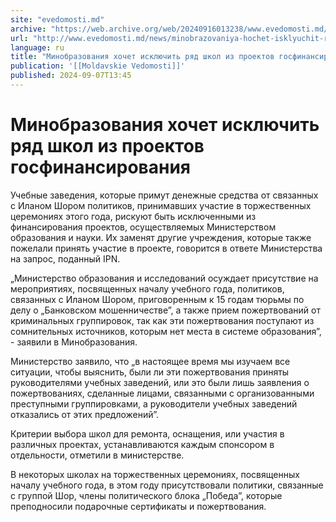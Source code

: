 ```yaml
---
site: "evedomosti.md"
archive: "https://web.archive.org/web/20240916013238/www.evedomosti.md/news/minobrazovaniya-hochet-isklyuchit-ryad-shkol-iz-proektov-gos"
url: "http://www.evedomosti.md/news/minobrazovaniya-hochet-isklyuchit-ryad-shkol-iz-proektov-gos"
language: ru
title: "Минобразования хочет исключить ряд школ из проектов госфинансирования"
publication: '[[Moldavskie Vedomosti]]'
published: 2024-09-07T13:45
---
```


# Минобразования хочет исключить ряд школ из проектов госфинансирования

Учебные заведения, которые примут денежные средства от связанных с Иланом Шором политиков, принимавших участие в торжественных церемониях этого года, рискуют быть исключенными из финансирования проектов, осуществляемых Министерством образования и науки. Их заменят другие учреждения, которые также пожелали принять участие в проекте, говорится в ответе Министерства на запрос, поданный IPN.

„Министерство образования и исследований осуждает присутствие на мероприятиях, посвященных началу учебного года, политиков, связанных с Иланом Шором, приговоренным к 15 годам тюрьмы по делу о „Банковском мошенничестве”, а также прием пожертвований от криминальных группировок, так как эти пожертвования поступают из сомнительных источников, которым нет места в системе образования”, - заявили в Минобразования.

Министерство заявило, что „в настоящее время мы изучаем все ситуации, чтобы выяснить, были ли эти пожертвования приняты руководителями учебных заведений, или это были лишь заявления о пожертвованиях, сделанные лицами, связанными с организованными преступными группировками, а руководители учебных заведений отказались от этих предложений”.

Критерии выбора школ для ремонта, оснащения, или участия в различных проектах, устанавливаются каждым спонсором в отдельности, отметили в министерстве.

В некоторых школах на торжественных церемониях, посвященных началу учебного года, в этом году присутствовали политики, связанные с группой Шор, члены политического блока „Победа”, которые преподносили подарочные сертификаты и пожертвования.